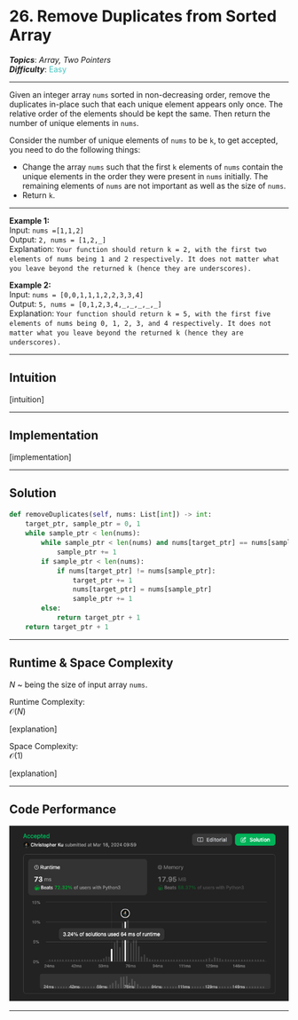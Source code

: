 # 26. Remove Duplicates from Sorted Array
***Topics***: *Array, Two Pointers*  
***Difficulty***: <span style="color: #46c6c2;">Easy</span>
<!-- green: #46c6c2, yellow: #fac31d, red: #f8615c-->
---
Given an integer array `nums` sorted in non-decreasing order, remove the duplicates in-place such that each unique element appears only once. The relative order of the elements should be kept the same. Then return the number of unique elements in `nums`.

Consider the number of unique elements of `nums` to be `k`, to get accepted, you need to do the following things:

- Change the array `nums` such that the first `k` elements of `nums` contain the unique elements in the order they were present in `nums` initially. The remaining elements of `nums` are not important as well as the size of `nums`.  
- Return `k`.

---
**Example 1:**  
Input: `nums =[1,1,2]`  
Output: `2, nums = [1,2,_]`  
Explanation: `Your function should return k = 2, with the first two elements of nums being 1 and 2 respectively. It does not matter what you leave beyond the returned k (hence they are underscores).`  

**Example 2:**  
Input: `nums = [0,0,1,1,1,2,2,3,3,4]`  
Output: `5, nums = [0,1,2,3,4,_,_,_,_,_]`  
Explanation: `Your function should return k = 5, with the first five elements of nums being 0, 1, 2, 3, and 4 respectively. It does not matter what you leave beyond the returned k (hence they are underscores).`


---
## Intuition
[intuition]

---
## Implementation
[implementation]

---
## Solution
```python
def removeDuplicates(self, nums: List[int]) -> int:
    target_ptr, sample_ptr = 0, 1
    while sample_ptr < len(nums):
        while sample_ptr < len(nums) and nums[target_ptr] == nums[sample_ptr]:
            sample_ptr += 1
        if sample_ptr < len(nums):
            if nums[target_ptr] != nums[sample_ptr]:
                target_ptr += 1
                nums[target_ptr] = nums[sample_ptr]
                sample_ptr += 1
        else:
            return target_ptr + 1
    return target_ptr + 1
```
---
## Runtime & Space Complexity
$N$ ~ being the size of input array `nums`.  

Runtime Complexity:  
$\mathcal{O}(N)$

[explanation]

Space Complexity:  
$\mathcal{O}(1)$

[explanation]

---
## Code Performance
![26 code performance](../../resources/code-performances/lc-26.md.png)

---